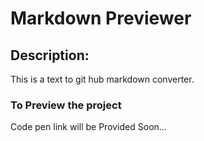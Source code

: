 # Markdown Previewer

## Description:
This is a text to git hub markdown converter.  

### To Preview the project
Code pen link will be Provided Soon...
